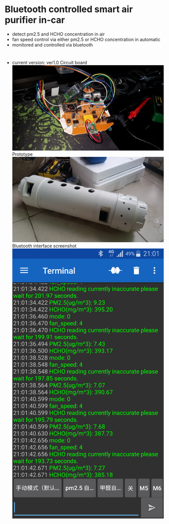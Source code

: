 # Bluetooth controlled smart air purifier in-car

* detect pm2.5 and HCHO concentration in air
* fan speed control via either pm2.5 or HCHO concentration in automatic
* monitored and controlled via bluetooth
#
* current version: ver1.0
Circuit board
![alt text](https://raw.githubusercontent.com/AutoRunCD-Johnny/air-purifier-in-car/master/20170823_101815.jpg)
Prototype
![alt text](https://raw.githubusercontent.com/AutoRunCD-Johnny/air-purifier-in-car/master/20170824_082510.jpg)
Bluetooth interface screenshot
![alt text](https://raw.githubusercontent.com/AutoRunCD-Johnny/air-purifier-in-car/master/Screenshot_2017-08-23-21-01-45.png)

